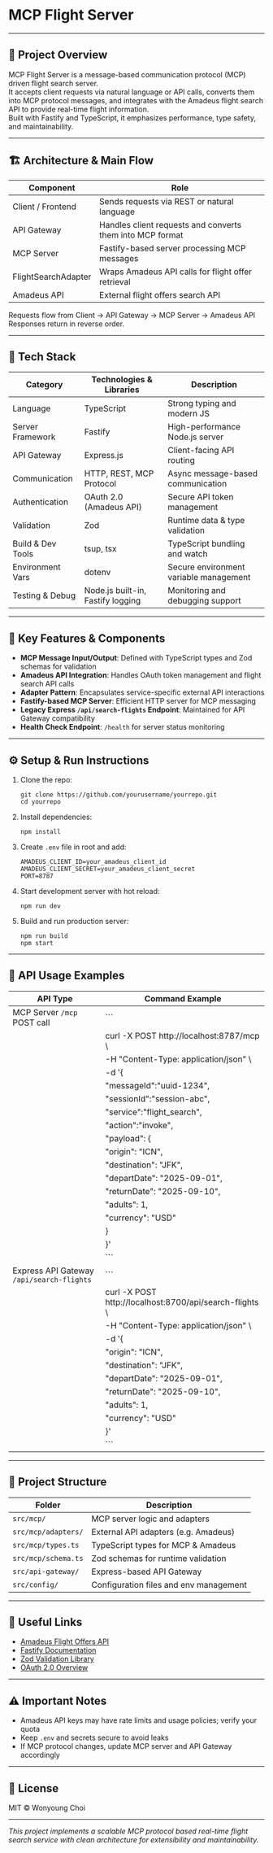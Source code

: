 # MCP Flight Server

---

## 🚀 Project Overview

MCP Flight Server is a message-based communication protocol (MCP) driven flight search server.  
It accepts client requests via natural language or API calls, converts them into MCP protocol messages, and integrates with the Amadeus flight search API to provide real-time flight information.  
Built with Fastify and TypeScript, it emphasizes performance, type safety, and maintainability.

---

## 🏗️ Architecture & Main Flow

| Component        | Role                                                      |
|------------------|-----------------------------------------------------------|
| Client / Frontend| Sends requests via REST or natural language               |
| API Gateway      | Handles client requests and converts them into MCP format |
| MCP Server       | Fastify-based server processing MCP messages              |
| FlightSearchAdapter | Wraps Amadeus API calls for flight offer retrieval       |
| Amadeus API      | External flight offers search API                          |

Requests flow from Client → API Gateway → MCP Server → Amadeus API  
Responses return in reverse order.

---

## 🧰 Tech Stack

| Category           | Technologies & Libraries                 | Description                      |
|--------------------|----------------------------------------|---------------------------------|
| Language           | TypeScript                             | Strong typing and modern JS      |
| Server Framework   | Fastify                               | High-performance Node.js server  |
| API Gateway        | Express.js                           | Client-facing API routing        |
| Communication      | HTTP, REST, MCP Protocol              | Async message-based communication|
| Authentication     | OAuth 2.0 (Amadeus API)               | Secure API token management      |
| Validation         | Zod                                  | Runtime data & type validation   |
| Build & Dev Tools  | tsup, tsx                            | TypeScript bundling and watch    |
| Environment Vars   | dotenv                               | Secure environment variable management |
| Testing & Debug    | Node.js built-in, Fastify logging     | Monitoring and debugging support |

---

## 🔧 Key Features & Components

- **MCP Message Input/Output**: Defined with TypeScript types and Zod schemas for validation  
- **Amadeus API Integration**: Handles OAuth token management and flight search API calls  
- **Adapter Pattern**: Encapsulates service-specific external API interactions  
- **Fastify-based MCP Server**: Efficient HTTP server for MCP messaging  
- **Legacy Express `/api/search-flights` Endpoint**: Maintained for API Gateway compatibility  
- **Health Check Endpoint**: `/health` for server status monitoring  

---

## ⚙️ Setup & Run Instructions

1. Clone the repo:

    ```
    git clone https://github.com/yourusername/yourrepo.git
    cd yourrepo
    ```

2. Install dependencies:

    ```
    npm install
    ```

3. Create `.env` file in root and add:

    ```
    AMADEUS_CLIENT_ID=your_amadeus_client_id
    AMADEUS_CLIENT_SECRET=your_amadeus_client_secret
    PORT=8787
    ```

4. Start development server with hot reload:

    ```
    npm run dev
    ```

5. Build and run production server:

    ```
    npm run build
    npm start
    ```

---

## 📡 API Usage Examples

| API Type                     | Command Example                                           |
|------------------------------|----------------------------------------------------------|
| MCP Server `/mcp` POST call   | ```
|                              | curl -X POST http://localhost:8787/mcp \\                |
|                              | -H "Content-Type: application/json" \\                   |
|                              | -d '{                                                    |
|                              |   "messageId":"uuid-1234",                               |
|                              |   "sessionId":"session-abc",                             |
|                              |   "service":"flight_search",                             |
|                              |   "action":"invoke",                                     |
|                              |   "payload": {                                          |
|                              |     "origin": "ICN",                                    |
|                              |     "destination": "JFK",                               |
|                              |     "departDate": "2025-09-01",                         |
|                              |     "returnDate": "2025-09-10",                         |
|                              |     "adults": 1,                                        |
|                              |     "currency": "USD"                                   |
|                              |   }                                                     |
|                              | }'                                                      |
|                              | ```                                                     |
| Express API Gateway `/api/search-flights` | ```
|                              | curl -X POST http://localhost:8700/api/search-flights \\ |
|                              | -H "Content-Type: application/json" \\                   |
|                              | -d '{                                                    |
|                              |   "origin": "ICN",                                      |
|                              |   "destination": "JFK",                                 |
|                              |   "departDate": "2025-09-01",                           |
|                              |   "returnDate": "2025-09-10",                           |
|                              |   "adults": 1,                                          |
|                              |   "currency": "USD"                                     |
|                              | }'                                                      |
|                              | ```                                                     |

---

## 📁 Project Structure

| Folder                | Description                           |
|-----------------------|-------------------------------------|
| `src/mcp/`            | MCP server logic and adapters        |
| `src/mcp/adapters/`   | External API adapters (e.g. Amadeus) |
| `src/mcp/types.ts`    | TypeScript types for MCP & Amadeus   |
| `src/mcp/schema.ts`   | Zod schemas for runtime validation   |
| `src/api-gateway/`    | Express-based API Gateway             |
| `src/config/`         | Configuration files and env management|

---

## 🔗 Useful Links

- [Amadeus Flight Offers API](https://developers.amadeus.com/self-service/category/flights/api-doc/flight-offers-search)  
- [Fastify Documentation](https://www.fastify.io/docs/latest/)  
- [Zod Validation Library](https://zod.dev/)  
- [OAuth 2.0 Overview](https://oauth.net/2/)  

---

## ⚠️ Important Notes

- Amadeus API keys may have rate limits and usage policies; verify your quota  
- Keep `.env` and secrets secure to avoid leaks  
- If MCP protocol changes, update MCP server and API Gateway accordingly  

---

## 📝 License

MIT © Wonyoung Choi

---

*This project implements a scalable MCP protocol based real-time flight search service with clean architecture for extensibility and maintainability.*
